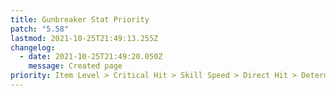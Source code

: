 ```yaml
---
title: Gunbreaker Stat Priority
patch: "5.58"
lastmod: 2021-10-25T21:49:13.255Z
changelog:
  - date: 2021-10-25T21:49:20.050Z
    message: Created page
priority: Item Level > Critical Hit > Skill Speed > Direct Hit > Determination > Tenacity
---
```

